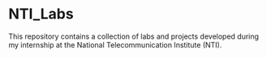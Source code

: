 # NTI_Labs
This repository contains a collection of labs and projects developed during my internship at the National Telecommunication Institute (NTI).
